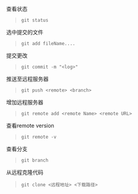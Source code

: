 查看状态

> `git status`

选中提交的文件

> `git add fileName....`

提交更改

> `git commit -m "<log>"`

推送至远程服务器

> `git push <remote> <branch>`

增加远程服务器

> `git remote add <remote Name> <remote URL>`

查看remote version

> `git remote -v`

查看分支

> `git branch`

从远程克隆代码

> `git clone <远程地址> <下载路径>`